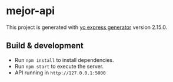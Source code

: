 # mejor-api

This project is generated with [yo express generator](https://github.com/petecoop/generator-express)
version 2.15.0.

## Build & development

* Run `npm install` to install dependencies.
* Run `npm start` to execute the server.
* API running in `http://127.0.0.1:5000`
